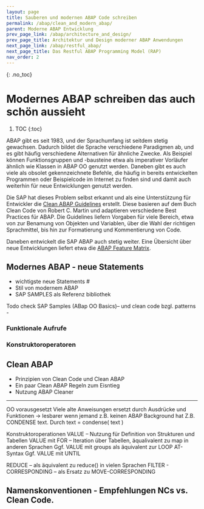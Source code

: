```yaml
---
layout: page
title: Sauberen und modernen ABAP Code schreiben
permalink: /abap/clean_and_modern_abap/
parent: Moderne ABAP Entwicklung
prev_page_link: /abap/architecture_and_design/
prev_page_title: Architektur und Design moderner ABAP Anwendungen
next_page_link: /abap/restful_abap/
next_page_title: Das Restful ABAP Programming Model (RAP)
nav_order: 2
---
```


{: .no_toc}
# Modernes ABAP schreiben das auch schön aussieht

1. TOC
{:toc}

ABAP gibt es seit 1983, und der Sprachumfang ist seitdem stetig gewachsen. Dadurch bildet die Sprache verschiedene Paradigmen ab, und es gibt häufig verschiedene Alternativen für ähnliche Zwecke. Als Beispiel können Funktionsgruppen und -bausteine etwa als imperativer Vorläufer ähnlich wie Klassen in ABAP OO genutzt werden. Daneben gibt es auch viele als obsolet gekennzeichnete Befehle, die häufig in bereits entwickelten Programmen oder Beispielcode im Internet zu finden sind und damit auch weiterhin für neue Entwicklungen genutzt werden. 

Die SAP hat dieses Problem selbst erkannt und als eine Unterstützung für Entwickler die [Clean ABAP Guidelines](https://github.com/SAP/styleguides/blob/main/clean-abap/CleanABAP.md) erstellt. Diese basieren auf dem Buch Clean Code von Robert C. Martin und adaptieren verschiedene Best Practices für ABAP. Die Guidelines liefern Vorgaben für viele Bereich, etwa von zur Benamung von Objekten und Variablen, über die Wahl der richtigen Sprachmittel, bis hin zur Formatierung und Kommentierung von Code.

Daneben entwickelt die SAP ABAP auch stetig weiter. Eine Übersicht über neue Entwicklungen liefert etwa die [ABAP Feature Matrix](https://software-heroes.com/en/abap-feature-matrix).

## Modernes ABAP - neue Statements 

- wichtigste neue Statements #
- Stil von modernem ABAP
- SAP SAMPLES als Referenz bibliothek

Todo check SAP Samples (ABap OO Basics)– und clean code bzgl. patterns - 

### Funktionale Aufrufe

### Konstruktoroperatoren








## Clean ABAP
- Prinzipien von Clean Code und Clean ABAP
- Ein paar Clean ABAP Regeln zum Eisntieg
- Nutzung ABAP Cleaner


----
OO vorausgesetzt
Viele alte Anweisungen ersetzt durch Ausdrücke und Funktionen -> lesbarer wenn jemand z.B. keinen ABAP Background hat
Z.B. CONDENSE text. Durch text = condense( text )

Konstruktoroperationen
VALUE – Nutzung für Definition von Strukturen und Tabellen
VALUE mit FOR – Iteration über Tabellen, äqualivalent zu map in anderen Sprachen
Ggf. VALUE mit groups als äquivalent zur LOOP AT-Syntax
Ggf. VALUE mit UNTIL

REDUCE – als äquivalent zu reduce() in vielen Sprachen
FILTER -
CORRESPONDING – als Ersatz zu MOVE-CORRESPONDING

## Namenskonventionen - Empfehlungen NCs vs. Clean Code.

